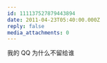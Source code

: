 ```yaml
---
id: 111137527879443894
date: 2011-04-23T05:40:00.000Z
reply: false
media_attachments: 0
---
```


我的 QQ 为什么不留给谁 ​​​​


